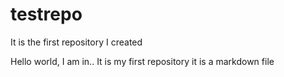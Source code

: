 # testrepo
It is the first repository I created


Hello world, I am in.. It is my first repository
it is a markdown file

